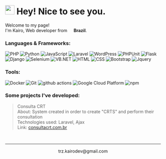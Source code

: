 <h1><img src="https://emojis.slackmojis.com/emojis/images/1531849430/4246/blob-sunglasses.gif?1531849430" width="30"/> Hey! Nice to see you.</h1>

<p>Welcome to my page! </br> I'm Kairo, Web developer from <img src="https://emojis.slackmojis.com/emojis/images/1643514916/9339/brazil.png?1643514916" width="13"/> <b>Brazil</b>.</p>

<h3>Languages & Frameworks:</h3>
<p>
  <img alt="PHP" src="https://img.shields.io/badge/-PHP-DD0031?style=flat-square&logo=php&logoColor=white" />
  <img alt="Python" src="https://img.shields.io/badge/-Python-DD0031?style=flat-square&logo=python&logoColor=white" />
  <img alt="JavaScript" src="https://img.shields.io/badge/-JavaScript-DD0031?style=flat-square&logo=javascript&logoColor=white" />
  <img alt="Laravel" src="https://img.shields.io/badge/-Laravel-grey?style=flat-square&logo=laravel&logoColor=white" />
  <img alt="WordPress" src="https://img.shields.io/badge/-Wordpress-grey?style=flat-square&logo=wordpress&logoColor=white" />
  <img alt="PHPUnit" src="https://img.shields.io/badge/-Codeigniter-grey?style=flat-square&logo=codeigniter&logoColor=white" />
  <img alt="Flask" src="https://img.shields.io/badge/-Flask-grey?style=flat-square&logo=flask&logoColor=white" />
  <img alt="Django" src="https://img.shields.io/badge/-Django-grey?style=flat-square&logo=django&logoColor=white" />
  <img alt="Selenium" src="https://img.shields.io/badge/-Selenium-grey?style=flat-square&logo=selenium&logoColor=white" />
  <img alt="VB.NET" src="https://img.shields.io/badge/-VB.NET-grey?style=flat-square&logo=vbnet&logoColor=white" />
  <img alt="HTML" src="https://img.shields.io/badge/-HTML5-1a73e8?style=flat-square&logo=html5&logoColor=white" />
  <img alt="CSS" src="https://img.shields.io/badge/-CSS-1a73e8?style=flat-square&logo=css3&logoColor=white" />
  
  <img alt="Bootstrap" src="https://img.shields.io/badge/-Bootstrap-1a73e8?style=flat-square&logo=bootstrap&logoColor=white" />
  <img alt="Jquery" src="https://img.shields.io/badge/-Jquery-1a73e8?style=flat-square&logo=jquery&logoColor=white" />
</p>

<h3>Tools:</h3>

<p>
  <img alt="Docker" src="https://img.shields.io/badge/-Docker-1a73e8?style=flat-square&logo=docker&logoColor=white" />
  <img alt="Git" src="https://img.shields.io/badge/-Git-1a73e8?style=flat-square&logo=git&logoColor=white" />
  <img alt="github actions" src="https://img.shields.io/badge/-Github_Actions-1a73e8?style=flat-square&logo=github-actions&logoColor=white" />
  <img alt="Google Cloud Platform" src="https://img.shields.io/badge/-Google_Cloud_Platform-1a73e8?style=flat-square&logo=google-cloud&logoColor=white" />
  <img alt="npm" src="https://img.shields.io/badge/-NPM-1a73e8?style=flat-square&logo=npm&logoColor=white" />
</p>

<h3>Some projects I've developed:</h3>

> Consulta CRT <br>
About: System created in order to create "CRTS" and perform their consultation <br>
Technologies used: Laravel, Ajax <br> 
Link: <a href="https://consultacrt.com.br" target="_blank">consultacrt.com.br</a> 
<br>

------------
<p align="center">trz.kairodev@gmail.com
</p>

